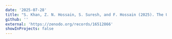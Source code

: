 ```yaml
---
date: '2025-07-28'
title: "S. Khan, Z. N. Hossain, S. Suresh, and F. Hossain (2025). The Untapped Hydropower Potential of World's Cities, <i>Next Energy (In Review)</i>"
github: ''
external: 'https://zenodo.org/records/16512866'
showInProjects: false
---
```


